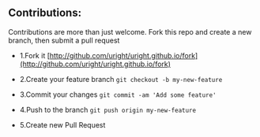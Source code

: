 ## Contributions:

Contributions are more than just welcome. Fork this repo and create a new branch, then submit a pull request

- 1.Fork it [http://github.com/uright/uright.github.io/fork](http://github.com/uright/uright.github.io/fork)

- 2.Create your feature branch
`git checkout -b my-new-feature`

- 3.Commit your changes
`git commit -am 'Add some feature'`

- 4.Push to the branch
`git push origin my-new-feature`

- 5.Create new Pull Request
